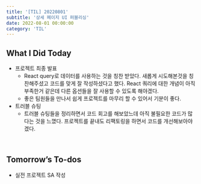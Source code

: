 ```yaml
---
title: '[TIL] 20220801'
subtitle: '상세 페이지 UI 퍼블리싱'
date: 2022-08-01 00:00:00
category: 'TIL'
---
```


## What I Did Today

- 프로젝트 최종 발표
  - React query로 데이터를 사용하는 것을 칭찬 받았다. 새롭게 시도해본것을 칭찬해주셨고 코드를 맞게 잘 작성하셨다고 했다. React 쿼리에 대한 개념이 아직 부족한거 같은데 다른 옵션들을 잘 사용할 수 있도록 해야겠다.
  - 좋은 팀원들을 만나서 쉽게 프로젝트를 마무리 할 수 있어서 기분이 좋다.
- 트러블 슈팅
  - 트러블 슈팅들을 정리하면서 코드 회고를 해보았느데 아직 불필요한 코드가 많다는 것을 느꼈다. 프로젝트를 끝내도 리팩토링을 하면서 코드를 개선해보아야겠다.

<br/>

## Tomorrow’s To-dos

- 실전 프로젝트 SA 작성

  <br/>
